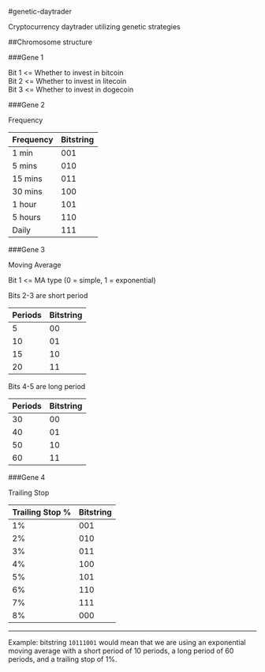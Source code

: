 #genetic-daytrader

Cryptocurrency daytrader utilizing genetic strategies

##Chromosome structure

###Gene 1

Bit 1 <= Whether to invest in bitcoin  
Bit 2 <= Whether to invest in litecoin  
Bit 3 <= Whether to invest in dogecoin  

###Gene 2

Frequency

| Frequency | Bitstring |
| --------- | --------- |
| 1 min     | 001       |
| 5 mins    | 010       |
| 15 mins   | 011       |
| 30 mins   | 100       |
| 1 hour    | 101       |
| 5 hours   | 110       |
| Daily     | 111       |

###Gene 3

Moving Average

Bit 1 <= MA type (0 = simple, 1 = exponential)

Bits 2-3 are short period

| Periods | Bitstring |
| ------- | --------- |
| 5       | 00        |
| 10      | 01        |
| 15      | 10        |
| 20      | 11        |

Bits 4-5 are long period

| Periods | Bitstring |
| ------- | --------- |
| 30      | 00        |
| 40      | 01        |
| 50      | 10        |
| 60      | 11        |

###Gene 4

Trailing Stop

| Trailing Stop % | Bitstring |
| --------------- | --------- |
| 1%              | 001       |
| 2%              | 010       |
| 3%              | 011       |
| 4%              | 100       |
| 5%              | 101       |
| 6%              | 110       |
| 7%              | 111       |
| 8%              | 000       |

---

Example: bitstring `10111001` would mean that we are using an exponential moving average with
a short period of 10 periods, a long period of 60 periods, and a trailing stop of 1%.
